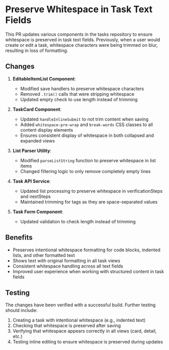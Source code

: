 # Preserve Whitespace in Task Text Fields

This PR updates various components in the tasks repository to ensure whitespace is preserved in task text fields. Previously, when a user would create or edit a task, whitespace characters were being trimmed on blur, resulting in loss of formatting.

## Changes

1. **EditableItemList Component**:
   - Modified save handlers to preserve whitespace characters
   - Removed `.trim()` calls that were stripping whitespace
   - Updated empty check to use length instead of trimming

2. **TaskCard Component**:
   - Updated `handleInlineSubmit` to not trim content when saving
   - Added `whitespace-pre-wrap` and `break-words` CSS classes to all content display elements
   - Ensures consistent display of whitespace in both collapsed and expanded views

3. **List Parser Utility**:
   - Modified `parseListString` function to preserve whitespace in list items
   - Changed filtering logic to only remove completely empty lines

4. **Task API Service**:
   - Updated list processing to preserve whitespace in verificationSteps and nextSteps
   - Maintained trimming for tags as they are space-separated values

5. **Task Form Component**:
   - Updated validation to check length instead of trimming

## Benefits

- Preserves intentional whitespace formatting for code blocks, indented lists, and other formatted text
- Shows text with original formatting in all task views
- Consistent whitespace handling across all text fields
- Improved user experience when working with structured content in task fields

## Testing

The changes have been verified with a successful build. Further testing should include:

1. Creating a task with intentional whitespace (e.g., indented text)
2. Checking that whitespace is preserved after saving
3. Verifying that whitespace appears correctly in all views (card, detail, etc.)
4. Testing inline editing to ensure whitespace is preserved during updates
